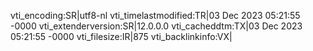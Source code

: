vti_encoding:SR|utf8-nl
vti_timelastmodified:TR|03 Dec 2023 05:21:55 -0000
vti_extenderversion:SR|12.0.0.0
vti_cacheddtm:TX|03 Dec 2023 05:21:55 -0000
vti_filesize:IR|875
vti_backlinkinfo:VX|
